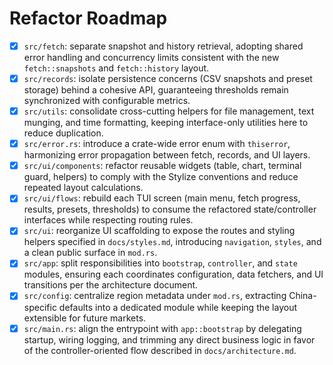 # Refactor Roadmap

- [x] `src/fetch`: separate snapshot and history retrieval, adopting shared error handling and concurrency limits consistent with the new `fetch::snapshots` and `fetch::history` layout.
- [x] `src/records`: isolate persistence concerns (CSV snapshots and preset storage) behind a cohesive API, guaranteeing thresholds remain synchronized with configurable metrics.
- [x] `src/utils`: consolidate cross-cutting helpers for file management, text munging, and time formatting, keeping interface-only utilities here to reduce duplication.
- [x] `src/error.rs`: introduce a crate-wide error enum with `thiserror`, harmonizing error propagation between fetch, records, and UI layers.
- [x] `src/ui/components`: refactor reusable widgets (table, chart, terminal guard, helpers) to comply with the Stylize conventions and reduce repeated layout calculations.
- [x] `src/ui/flows`: rebuild each TUI screen (main menu, fetch progress, results, presets, thresholds) to consume the refactored state/controller interfaces while respecting routing rules.
- [x] `src/ui`: reorganize UI scaffolding to expose the routes and styling helpers specified in `docs/styles.md`, introducing `navigation`, `styles`, and a clean public surface in `mod.rs`.
- [x] `src/app`: split responsibilities into `bootstrap`, `controller`, and `state` modules, ensuring each coordinates configuration, data fetchers, and UI transitions per the architecture document.
- [x] `src/config`: centralize region metadata under `mod.rs`, extracting China-specific defaults into a dedicated module while keeping the layout extensible for future markets.
- [x] `src/main.rs`: align the entrypoint with `app::bootstrap` by delegating startup, wiring logging, and trimming any direct business logic in favor of the controller-oriented flow described in `docs/architecture.md`.
